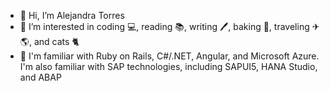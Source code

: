 - 👋 Hi, I’m Alejandra Torres
- 👀 I’m interested in coding 💻, reading 📚, writing 🖊, baking 🍪, traveling ✈🌎, and cats 🐈
- 🦾 I'm familiar with Ruby on Rails, C#/.NET, Angular, and Microsoft Azure. I'm also familiar with SAP technologies, including SAPUI5, HANA Studio, and ABAP

<!---
- 💞️ I’m looking to collaborate on ...
- 📫 How to reach me ...
--->

<!---
agtorre3/agtorre3 is a ✨ special ✨ repository because its `README.md` (this file) appears on your GitHub profile.
You can click the Preview link to take a look at your changes.
--->
